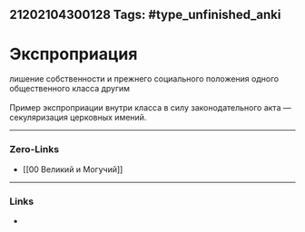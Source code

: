 21202104300128
Tags: #type_unfinished_anki 
---
# Экспроприация

лишение собственности и прежнего социального положения одного общественного класса другим<br><br>Пример экспроприации внутри класса в силу законодательного акта — секуляризация церковных имений.

---
### Zero-Links
- [[00 Великий и Могучий]]
---
### Links
-